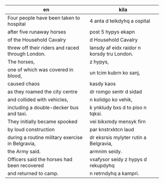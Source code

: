 en | kila
--- | ---
Four people have been taken to hospital | 4 anta d teikdyhq a ospital
after five runaway horses | post 5 hypys ekapn
of the Household Cavalry | d Household Cavalry
threw off their riders and raced through London. | lansdy af eidx raidor n korsdy tru London.
The horses, | z hypys,
one of which was covered in blood, | un tcim kubrn ko sanj,
caused chaos | kasdy kaos
as they roamed the city centre | dr romgo sentr d sidad
and collided with vehicles, | n kolidgo ko vehik,
including a double-decker bus and taxi. | k ynkludy bxs d to piso n tqksi. 
They initially became spooked | vei bikxmdy mensyk firn
by loud construction | par knstrxktcn laud
during a routine military exercise in Belgravia, | dr eksrsis mylyter rutin a Belgravia,
the Army said. | armnim seidy.
Officers said the horses had been recovered | vxafysor seidy z hypys d rekupdyhq
and returned to camp. | n retrndyhq a kampri.